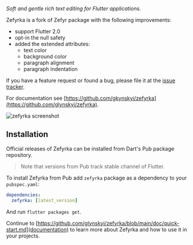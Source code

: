 *Soft and gentle rich text editing for Flutter applications.*

Zefyrka is a fork of Zefyr package with the following improvements:

- support Flutter 2.0
- opt-in the null safety
- added the extended attributes:
    * text color
    * background color
    * paragraph alignment
    * paragraph indentation

If you have a feature
request or found a bug, please file it at the [issue tracker][].

[issue tracker]: https://github.com/glynskyi/zefyrka/issues

For documentation see [https://github.com/gkynskyi/zefyrka](https://github.com/glynskyi/zefyrka).

![zefyrka screenshot](https://github.com/glynskyi/zefyrka/raw/main/packages/zefyr/zefyr.png)

## Installation

Official releases of Zefyrka can be installed from Dart's Pub package repository.

> Note that versions from Pub track stable channel of Flutter.

To install Zefyrka from Pub add `zefyrka` package as a dependency to your `pubspec.yaml`:

```yaml
dependencies:
  zefyrka: [latest_version]
```

And run `flutter packages get`.

Continue to [https://github.com/glynskyi/zefyrka/blob/main/doc/quick-start.md](documentation) to
learn more about Zefyrka and how to use it in your projects.

